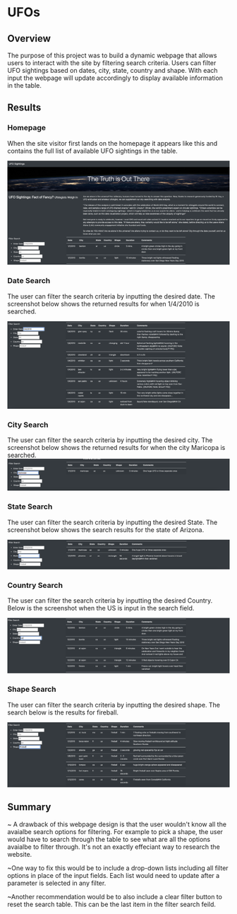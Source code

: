 # UFOs
## Overview 
The purpose of this project was to build a dynamic webpage that allows users to interact with the site by filtering search criteria.  Users can filter UFO sightings based on dates, city, state, country and shape.  With each input the webpage will update accordingly to display available information in the table.

## Results
### Homepage
When the site visitor first lands on the homepage it appears like this and contains the full list of available UFO sightings in the table. 

![](static/images/homepage.png)

### Date Search
The user can filter the search criteria by inputting the desired date. The screenshot below shows the returned results for when 1/4/2010 is searched.

![](static/images/date.png)

### City Search
The user can filter the search criteria by inputting the desired city. The screenshot below shows the returned results for when the city Maricopa is searched.
![](static/images/city.png)

### State Search
The user can filter the search criteria by inputting the desired State. The screenshot below shows the search results for the state of Arizona.

![](static/images/state.png)


### Country Search
The user can filter the search criteria by inputting the desired Country. Below is the screenshot when the US is input in the search field. 

![](static/images/county.png)

### Shape Search
The user can filter the search criteria by inputting the desired shape. The search below is the results for fireball.

![](static/images/shape.png)

## Summary
~ A drawback of this webpage design is that the user wouldn't know all the avaialbe search options for filtering.  For example to pick a shape, the user would have to search through the table to see what are all the options avaialbe to filter through.  It's not an exactly effeciant way to research the website. 

~One way to fix this would be to include a drop-down lists including all filter options in place of the input fields.
Each list would need to update after a parameter is selected in any filter.

~Another recommendation would be to also include a clear filter button to reset the search table.  This can be the last item in the filter search feild. 
